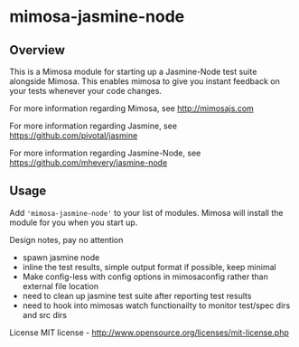 mimosa-jasmine-node
===========

## Overview
This is a Mimosa module for starting up a Jasmine-Node test suite alongside Mimosa. This enables mimosa to give you instant feedback on your tests whenever your code changes. 

For more information regarding Mimosa, see http://mimosajs.com

For more information regarding Jasmine, see https://github.com/pivotal/jasmine

For more information regarding Jasmine-Node, see https://github.com/mhevery/jasmine-node

## Usage

Add `'mimosa-jasmine-node'` to your list of modules.  Mimosa will install the module for you when you start up.

Design notes, pay no attention

* spawn jasmine node
* inline the test results, simple output format if possible, keep minimal
* Make config-less with config options in mimosaconfig rather than external file location
* need to clean up jasmine test suite after reporting test results
* need to hook into mimosas watch functionailty to monitor test/spec dirs and src dirs

License
MIT license - http://www.opensource.org/licenses/mit-license.php